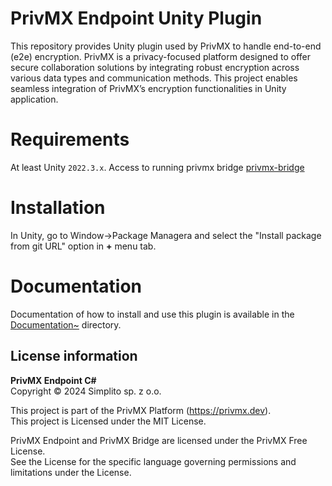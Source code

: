 ﻿# PrivMX Endpoint Unity Plugin

This repository provides Unity plugin used by PrivMX to handle end-to-end (e2e) encryption.
PrivMX is a privacy-focused platform designed to offer secure collaboration solutions by integrating robust encryption across various data types and communication methods.
This project enables seamless integration of PrivMX’s encryption functionalities in Unity application.

# Requirements

At least Unity `2022.3.x`.
Access to running privmx bridge [privmx-bridge](https://github.com/simplito/privmx-bridge)

# Installation

In Unity, go to Window->Package Managera and select the "Install package from git URL" option in **+** menu tab.

# Documentation
Documentation of how to install and use this plugin is available in the [Documentation~](./Documentation~) directory.

## License information

**PrivMX Endpoint C#**\
Copyright © 2024 Simplito sp. z o.o.

This project is part of the PrivMX Platform (https://privmx.dev). \
This project is Licensed under the MIT License.

PrivMX Endpoint and PrivMX Bridge are licensed under the PrivMX Free License.\
See the License for the specific language governing permissions and limitations under the License.
